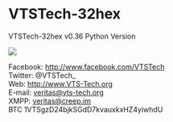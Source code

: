 # VTSTech-32hex
VTSTech-32hex v0.36 Python Version

<img src="http://i.gyazo.com/289fb2d3b7cc096dffe304a99d1026c1.png">

Facebook: http://www.facebook.com/VTSTech      
Twitter: @VTSTech_                  
Web: http://www.VTS-Tech.org               
E-mail: veritas@vts-tech.org        
XMPP: veritas@creep.im              
BTC 1VTSgzD24bjkSGdD7kvauxkxHZ4yiwhdU
